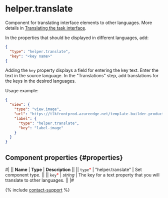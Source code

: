 # helper.translate

Component for translating interface elements to other languages. More details in [Translating the task interface](../../guide/concepts/project-languages#interface-translate).

In the properties that should be displayed in different languages, add:

```json
{
  "type": "helper.translate",
  "key": "<key name>"
{
```

Adding the `key` property displays a field for entering the key text. Enter the text in the source language. In the "Translations" step, add translations for the keys in the desired languages.

Usage example:

```json
{
  "view": {
    "type": "view.image",
    "url": "https://tlkfrontprod.azureedge.net/template-builder-production/static/file-examples/small.png",
    "label": {
      "type": "helper.translate",
      "key": "label-image"
    }
  }
}
```

## Component properties {#properties}

#|
|| **Name** | **Type** | **Description** ||
|| `type`<span style="color: red">\*</span> | "helper.translate" | Set component type. ||
|| `key`<span style="color: red">\*</span> | _string_ | The key for a text property that you will translate to other languages. ||
|#

{% include [contact-support](../_includes/contact-support.md) %}
